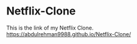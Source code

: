 # Netflix-Clone
This is the link of my Netflix Clone.
https://abdulrehman9988.github.io/Netflix-Clone/
